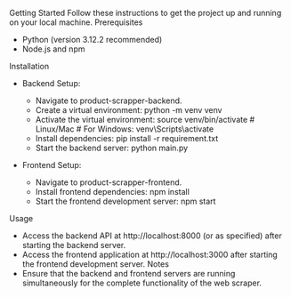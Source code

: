 Getting Started
Follow these instructions to get the project up and running on your local machine.
Prerequisites
* Python (version 3.12.2 recommended)
* Node.js and npm


Installation

* Backend Setup:
    * Navigate to product-scrapper-backend.
    * Create a virtual environment: python -m venv venv   
    * Activate the virtual environment: source venv/bin/activate # Linux/Mac # For Windows: venv\Scripts\activate   
    * Install dependencies: pip install -r requirement.txt   
    * Start the backend server: python main.py

   
* Frontend Setup:
    * Navigate to product-scrapper-frontend.
    * Install frontend dependencies: npm install   
    * Start the frontend development server: npm start
 
      
Usage
* Access the backend API at http://localhost:8000 (or as specified) after starting the backend server.
* Access the frontend application at http://localhost:3000 after starting the frontend development server.
Notes
* Ensure that the backend and frontend servers are running simultaneously for the complete functionality of the web scraper.
